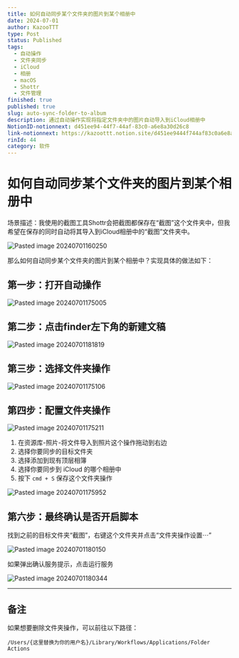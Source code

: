 ```yaml
---
title: 如何自动同步某个文件夹的图片到某个相册中
date: 2024-07-01
author: KazooTTT
type: Post
status: Published
tags:
  - 自动操作
  - 文件夹同步
  - iCloud
  - 相册
  - macOS
  - Shottr
  - 文件管理
finished: true
published: true
slug: auto-sync-folder-to-album
description: 通过自动操作实现将指定文件夹中的图片自动导入到iCloud相册中
NotionID-notionnext: d451ee94-44f7-44af-83c0-a6e8a30d26c8
link-notionnext: https://kazoottt.notion.site/d451ee9444f744af83c0a6e8a30d26c8
rinId: 44
category: 软件
---
```


# 如何自动同步某个文件夹的图片到某个相册中

场景描述：我使用的截图工具Shottr会把截图都保存在“截图”这个文件夹中，但我希望在保存的同时自动将其导入到iCloud相册中的“截图”文件夹中。

![Pasted image 20240701160250](https://pictures.kazoottt.top/2024/07/20240701-Pasted%20image%2020240701160250.png.png)

那么如何自动同步某个文件夹的图片到某个相册中？实现具体的做法如下：

## 第一步：打开自动操作

![Pasted image 20240701175005](https://pictures.kazoottt.top/2024/07/20240701-Pasted%20image%2020240701175005.png.png)

## 第二步：点击finder左下角的新建文稿

![Pasted image 20240701181819](https://pictures.kazoottt.top/2024/07/20240701-Pasted%20image%2020240701181819.png)

## 第三步：选择文件夹操作

![Pasted image 20240701175106](https://pictures.kazoottt.top/2024/07/20240701-Pasted%20image%2020240701175106.png.png)

## 第四步：配置文件夹操作

![Pasted image 20240701175211](https://pictures.kazoottt.top/2024/07/20240701-Pasted%20image%2020240701175211.png.png)

1. 在资源库-照片-将文件导入到照片这个操作拖动到右边
2. 选择你要同步的目标文件夹
3. 选择添加到现有顶层相簿
4. 选择你要同步到 iCloud 的哪个相册中
5. 按下 `cmd + S` 保存这个文件夹操作

![Pasted image 20240701175952](https://pictures.kazoottt.top/2024/07/20240701-Pasted%20image%2020240701175952.png.png)

## 第六步：最终确认是否开启脚本

找到之前的目标文件夹“截图”，右键这个文件夹并点击“文件夹操作设置⋯”

![Pasted image 20240701180150](https://pictures.kazoottt.top/2024/07/20240701-Pasted%20image%2020240701180150.png.png)

如果弹出确认服务提示，点击运行服务

![Pasted image 20240701180344](https://pictures.kazoottt.top/2024/07/20240701-Pasted%20image%2020240701180344.png.png)

---

## 备注

如果想要删除文件夹操作，可以前往以下路径：

``` shell
/Users/{这里替换为你的用户名}/Library/Workflows/Applications/Folder Actions
```
